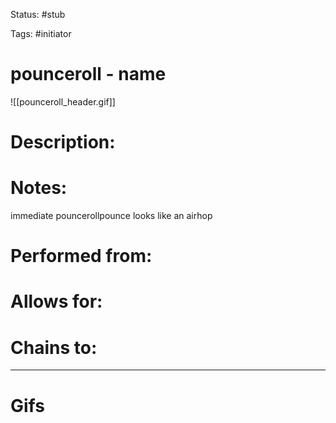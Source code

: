 Status: #stub 

Tags: #initiator

# pounceroll - name
![[pounceroll_header.gif]]
# Description:


# Notes:
immediate pouncerollpounce looks like an airhop

# Performed from:


# Allows for:


# Chains to:


___
# Gifs
